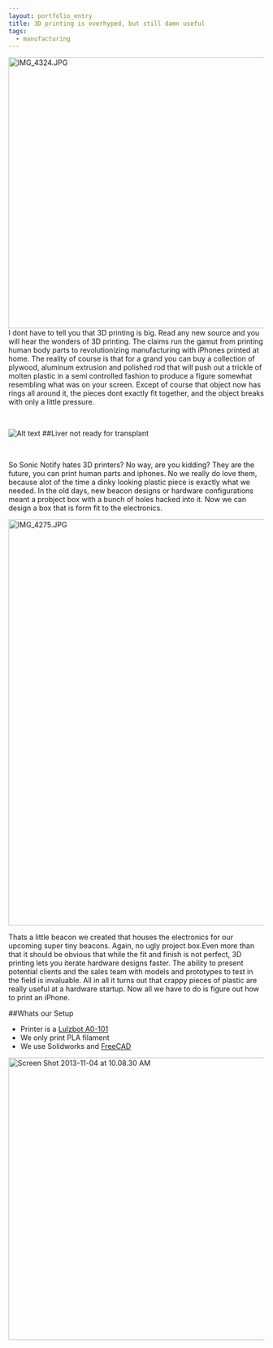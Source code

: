 ```yaml
---
layout: portfolio_entry
title: 3D printing is overhyped, but still damn useful
tags:
  - manufacturing
---
```

<a href="http://www.flickr.com/photos/sonicnotify/10671248876/" title="IMG_4324.JPG by SN LABS, on Flickr"><img src="http://farm4.staticflickr.com/3698/10671248876_fd9f9f83d7_c.jpg" width="800" height="534" alt="IMG_4324.JPG"></a>
<br>
I dont have to tell you that 3D printing is big. Read any new source and you will hear the wonders of 3D printing. The claims run the gamut from printing human body parts to revolutionizing manufacturing with iPhones printed at home. The reality of course is that for a grand you can buy a collection of plywood, aluminum extrusion and polished rod that will push out a trickle of molten plastic in a semi controlled fashion to produce a figure somewhat resembling what was on your screen. Except of course that object now has rings all around it, the pieces dont exactly fit together, and the object breaks with only a little pressure. 

<br>

![Alt text](http://thingiverse-production.s3.amazonaws.com/renders/0b/13/de/15/be/liver_preview_card.jpg "Thingiverse Liver")
##Liver not ready for transplant

<br>

So Sonic Notify hates 3D printers? No way, are you kidding? They are the future, you can print human parts and iphones. No we really do love them, because alot of the time a dinky looking plastic piece is exactly what we needed. In the old days, new beacon designs or hardware configurations meant a probject box with a bunch of holes hacked into it. Now we can design a box that is form fit to the electronics. 

<a href="http://www.flickr.com/photos/sonicnotify/10408560944/" title="IMG_4275.JPG by SN LABS, on Flickr"><img src="http://farm6.staticflickr.com/5483/10408560944_90bc5d3741_c.jpg" width="534" height="800" alt="IMG_4275.JPG"></a>

Thats a little beacon we created that houses the electronics for our upcoming super tiny beacons. Again, no ugly project box.Even more than that it should be obvious that while the fit and finish is not perfect, 3D printing lets you iterate hardware designs faster. The ability to present potential clients and the sales team with models and prototypes to test in the field is invaluable. All in all it turns out that crappy pieces of plastic are really useful at a hardware startup. Now all we have to do is figure out how to print an iPhone.

##Whats our Setup

* Printer is a [Lulzbot A0-101](http://www.lulzbot.com/?q=products/ao-101-3d-printer "Lulzbot")
* We only print PLA filament
* We use Solidworks and [FreeCAD](http://sourceforge.net/projects/free-cad/ "FreeCad")

<a href="http://www.flickr.com/photos/sonicnotify/10671643786/" title="Screen Shot 2013-11-04 at 10.08.30 AM by SN LABS, on Flickr"><img src="http://farm3.staticflickr.com/2840/10671643786_0c23da6fca_c.jpg" width="800" height="556" alt="Screen Shot 2013-11-04 at 10.08.30 AM"></a>

